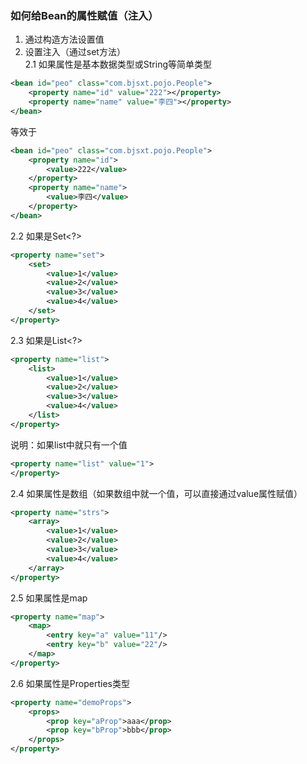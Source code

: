 ### 如何给Bean的属性赋值（注入）
1. 通过构造方法设置值  
2. 设置注入（通过set方法）  
2.1 如果属性是基本数据类型或String等简单类型  
```xml
<bean id="peo" class="com.bjsxt.pojo.People">
    <property name="id" value="222"></property>
    <property name="name" value="李四"></property>
</bean>
```
等效于
```xml
<bean id="peo" class="com.bjsxt.pojo.People">
    <property name="id">
        <value>222</value>
    </property>
    <property name="name">
        <value>李四</value>
    </property>
</bean>
```
2.2 如果是Set<?>
```xml
<property name="set">
    <set>
        <value>1</value>
        <value>2</value>
        <value>3</value>
        <value>4</value>
    </set>
</property>
```
2.3 如果是List<?>
```xml
<property name="list">
    <list>
        <value>1</value>
        <value>2</value>
        <value>3</value>
        <value>4</value>
    </list>
</property>
```
说明：如果list中就只有一个值
```xml
<property name="list" value="1">
</property>
```
2.4 如果属性是数组（如果数组中就一个值，可以直接通过value属性赋值）
```xml
<property name="strs">
    <array>
        <value>1</value>
        <value>2</value>
        <value>3</value>
        <value>4</value>
    </array>
</property>
```
2.5 如果属性是map
```xml
<property name="map">
    <map>
        <entry key="a" value="11"/>
        <entry key="b" value="22"/>
    </map>
</property>
```
2.6 如果属性是Properties类型
```xml
<property name="demoProps">
    <props>
        <prop key="aProp">aaa</prop>
        <prop key="bProp">bbb</prop>
    </props>
</property>
```